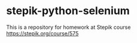 # stepik-python-selenium

This is a repository for homework at Stepik course https://stepik.org/course/575